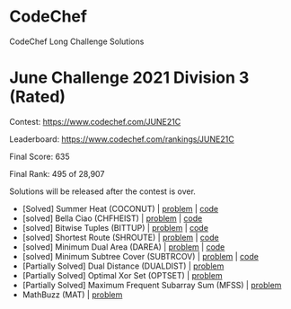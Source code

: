 # CodeChef
CodeChef Long Challenge Solutions

# June Challenge 2021 Division 3 (Rated)
Contest: https://www.codechef.com/JUNE21C

Leaderboard: https://www.codechef.com/rankings/JUNE21C 

Final Score: 635

Final Rank: 495 of 28,907

Solutions will be released after the contest is over.
- [Solved] Summer Heat (COCONUT) | [problem](https://www.codechef.com/problems/COCONUT) | [code](Beginner/coconut.cpp)
- [solved] Bella Ciao (CHFHEIST) | [problem](https://www.codechef.com/problems/CHFHEIST) | [code](Easy/chfheist.cpp)
- [solved] Bitwise Tuples (BITTUP) | [problem](https://www.codechef.com/problems/BITTUP) | [code](Easy/bittup.cpp)
- [solved] Shortest Route (SHROUTE) | [problem](https://www.codechef.com/problems/SHROUTE) | [code](Easy/shroute.cpp)
- [solved] Minimum Dual Area (DAREA) | [problem](https://www.codechef.com/problems/DAREA) | [code](Easy/darea.cpp)
- [solved] Minimum Subtree Cover (SUBTRCOV) | [problem](https://www.codechef.com/problems/SUBTRCOV) | [code](Easy/subtrcov.cpp)
- [Partially Solved] Dual Distance (DUALDIST) | [problem](https://www.codechef.com/problems/DUALDIST)
- [Partially Solved] Optimal Xor Set (OPTSET) | [problem](https://www.codechef.com/problems/OPTSET)
- [Partially Solved] Maximum Frequent Subarray Sum (MFSS) | [problem](https://www.codechef.com/problems/MFSS)
- MathBuzz (MAT) | [problem](https://www.codechef.com/problems/MAT)
